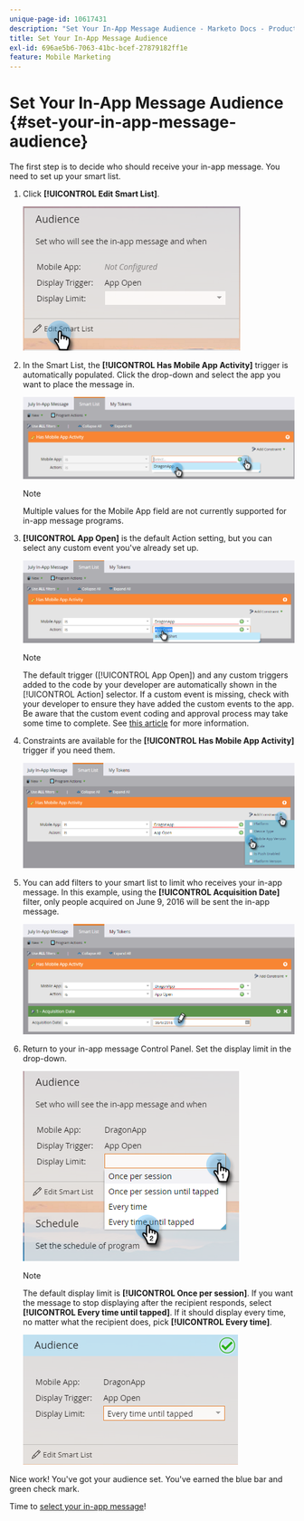 ```yaml
---
unique-page-id: 10617431
description: "Set Your In-App Message Audience - Marketo Docs - Product Documentation"
title: Set Your In-App Message Audience
exl-id: 696ae5b6-7063-41bc-bcef-27879182ff1e
feature: Mobile Marketing
---
```

# Set Your In-App Message Audience {#set-your-in-app-message-audience}

The first step is to decide who should receive your in-app message. You need to set up your smart list.

1. Click **[!UICONTROL Edit Smart List]**.

   ![](assets/image2016-5-9-15-3a15-3a7.png)

1. In the Smart List, the **[!UICONTROL Has Mobile App Activity]** trigger is automatically populated. Click the drop-down and select the app you want to place the message in.

   ![](assets/image2016-5-9-15-3a18-3a10.png)

   >[!NOTE]
   >
   >Multiple values for the Mobile App field are not currently supported for in-app message programs.

1. **[!UICONTROL App Open]** is the default Action setting, but you can select any custom event you've already set up.

   ![](assets/image2016-5-9-15-3a20-3a23.png)

   >[!NOTE]
   >
   >The default trigger ([!UICONTROL App Open]) and any custom triggers added to the code by your developer are automatically shown in the [!UICONTROL Action] selector. If a custom event is missing, check with your developer to ensure they have added the custom events to the app. Be aware that the custom event coding and approval process may take some time to complete. See [this article](/help/marketo/product-docs/mobile-marketing/admin/before-you-create-push-notifications-and-in-app-messages.md) for more information.

1. Constraints are available for the **[!UICONTROL Has Mobile App Activity]** trigger if you need them.

   ![](assets/image2016-5-9-15-3a22-3a27.png)

1. You can add filters to your smart list to limit who receives your in-app message. In this example, using the **[!UICONTROL Acquisition Date]** filter, only people acquired on June 9, 2016 will be sent the in-app message.

   ![](assets/image2016-5-9-15-3a26-3a2.png)

1. Return to your in-app message Control Panel. Set the display limit in the drop-down.

   ![](assets/image2016-5-9-15-3a30-3a35.png)

   >[!NOTE]
   >
   >The default display limit is **[!UICONTROL Once per session]**. If you want the message to stop displaying after the recipient responds, select **[!UICONTROL Every time until tapped]**. If it should display every time, no matter what the recipient does, pick **[!UICONTROL Every time]**.

   ![](assets/image2016-5-9-15-3a32-3a6.png)

Nice work! You've got your audience set. You've earned the blue bar and green check mark.

Time to [select your in-app message](/help/marketo/product-docs/mobile-marketing/in-app-messages/sending-your-in-app-message/select-your-in-app-message.md)!
